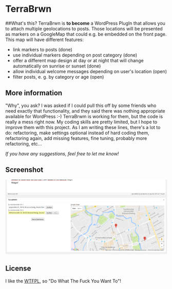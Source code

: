 # TerraBrwn

##What's this?
TerraBrwn is **to become** a WordPress PlugIn that allows you to attach multiple geolocations to posts. Those locations will be presented as markers on a GoogleMap that could e.g. be embedded on the front page. This map will have different features:

 - link markers to posts (done)
 - use individual markers depending on post category (done) 
 - offer a different map design at day or at night that will change automatically on sunrise or sunset (done)
 - allow individual welcome messages depending on user's location (open)
 - filter posts, e. g. by category or age (open)

## More information
"Why", you ask? I was asked if I could pull this off by some friends who need exactly that functionality, and they said there was nothing appropriate available for WordPress :-) TerraBrwm is working for them, but the code is really a mess right now. My coding skills are pretty limited, but I hope to improve them with this project. As I am writing these lines, there's a lot to do: refactoring, make settings optional instead of hard coding them, refactoring again, add missing features, fine tuning, probably more refactoring, etc...

*If you have any suggestions, feel free to let me know!*

## Screenshot
![backend of terrabrwn](https://github.com/otacke/terrabrwn/blob/master/terrabrwn_example_backend.png "backend of terrabrwn")

## License
I like the [WTFPL](http://www.wtfpl.net/about/), so "Do What The Fuck You Want To"!
